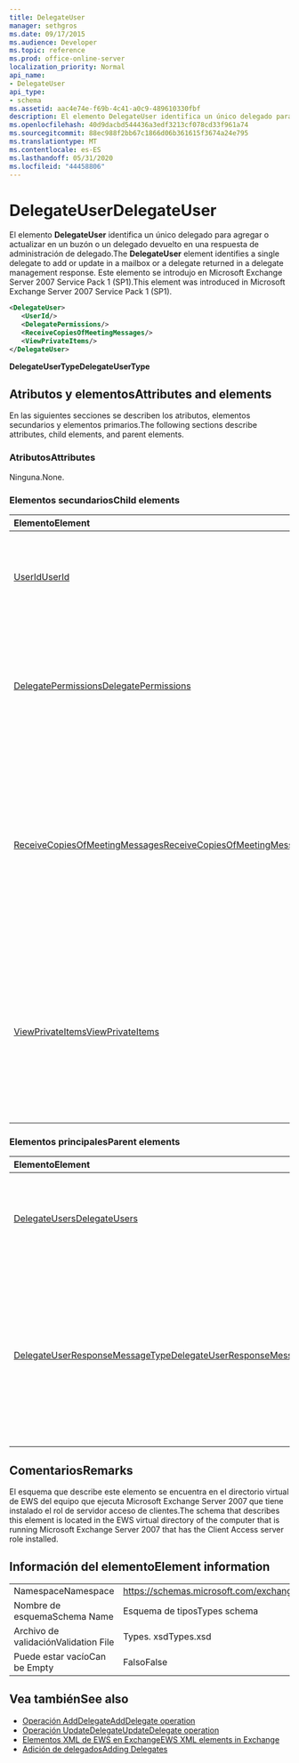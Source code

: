 ```yaml
---
title: DelegateUser
manager: sethgros
ms.date: 09/17/2015
ms.audience: Developer
ms.topic: reference
ms.prod: office-online-server
localization_priority: Normal
api_name:
- DelegateUser
api_type:
- schema
ms.assetid: aac4e74e-f69b-4c41-a0c9-489610330fbf
description: El elemento DelegateUser identifica un único delegado para agregar o actualizar en un buzón o un delegado devuelto en una respuesta de administración de delegado. Este elemento se introdujo en Microsoft Exchange Server 2007 Service Pack 1 (SP1).
ms.openlocfilehash: 40d9dacbd544436a3edf3213cf078cd33f961a74
ms.sourcegitcommit: 88ec988f2bb67c1866d06b361615f3674a24e795
ms.translationtype: MT
ms.contentlocale: es-ES
ms.lasthandoff: 05/31/2020
ms.locfileid: "44458806"
---
```

# <a name="delegateuser"></a><span data-ttu-id="6ec46-104">DelegateUser</span><span class="sxs-lookup"><span data-stu-id="6ec46-104">DelegateUser</span></span>

<span data-ttu-id="6ec46-105">El elemento **DelegateUser** identifica un único delegado para agregar o actualizar en un buzón o un delegado devuelto en una respuesta de administración de delegado.</span><span class="sxs-lookup"><span data-stu-id="6ec46-105">The **DelegateUser** element identifies a single delegate to add or update in a mailbox or a delegate returned in a delegate management response.</span></span> <span data-ttu-id="6ec46-106">Este elemento se introdujo en Microsoft Exchange Server 2007 Service Pack 1 (SP1).</span><span class="sxs-lookup"><span data-stu-id="6ec46-106">This element was introduced in Microsoft Exchange Server 2007 Service Pack 1 (SP1).</span></span> 
  
```xml
<DelegateUser>
   <UserId/>
   <DelegatePermissions/>
   <ReceiveCopiesOfMeetingMessages/>
   <ViewPrivateItems/>
</DelegateUser>
```

<span data-ttu-id="6ec46-107">**DelegateUserType**</span><span class="sxs-lookup"><span data-stu-id="6ec46-107">**DelegateUserType**</span></span>

## <a name="attributes-and-elements"></a><span data-ttu-id="6ec46-108">Atributos y elementos</span><span class="sxs-lookup"><span data-stu-id="6ec46-108">Attributes and elements</span></span>

<span data-ttu-id="6ec46-109">En las siguientes secciones se describen los atributos, elementos secundarios y elementos primarios.</span><span class="sxs-lookup"><span data-stu-id="6ec46-109">The following sections describe attributes, child elements, and parent elements.</span></span>
  
### <a name="attributes"></a><span data-ttu-id="6ec46-110">Atributos</span><span class="sxs-lookup"><span data-stu-id="6ec46-110">Attributes</span></span>

<span data-ttu-id="6ec46-111">Ninguna.</span><span class="sxs-lookup"><span data-stu-id="6ec46-111">None.</span></span>
  
### <a name="child-elements"></a><span data-ttu-id="6ec46-112">Elementos secundarios</span><span class="sxs-lookup"><span data-stu-id="6ec46-112">Child elements</span></span>

|<span data-ttu-id="6ec46-113">**Elemento**</span><span class="sxs-lookup"><span data-stu-id="6ec46-113">**Element**</span></span>|<span data-ttu-id="6ec46-114">**Descripción**</span><span class="sxs-lookup"><span data-stu-id="6ec46-114">**Description**</span></span>|
|:-----|:-----|
|[<span data-ttu-id="6ec46-115">UserId</span><span class="sxs-lookup"><span data-stu-id="6ec46-115">UserId</span></span>](userid.md) <br/> |<span data-ttu-id="6ec46-116">Identifica el delegado.</span><span class="sxs-lookup"><span data-stu-id="6ec46-116">Identifies the delegate.</span></span> <span data-ttu-id="6ec46-117">Este elemento se introdujo en Exchange 2007 SP1.</span><span class="sxs-lookup"><span data-stu-id="6ec46-117">This element was introduced in Exchange 2007 SP1.</span></span>  <br/> |
|[<span data-ttu-id="6ec46-118">DelegatePermissions</span><span class="sxs-lookup"><span data-stu-id="6ec46-118">DelegatePermissions</span></span>](delegatepermissions.md) <br/> |<span data-ttu-id="6ec46-119">Contiene la configuración del nivel de permisos de delegado.</span><span class="sxs-lookup"><span data-stu-id="6ec46-119">Contains the delegate permission level settings.</span></span> <span data-ttu-id="6ec46-120">Este elemento se introdujo en Exchange 2007 SP1.</span><span class="sxs-lookup"><span data-stu-id="6ec46-120">This element was introduced in Exchange 2007 SP1.</span></span>  <br/> |
|[<span data-ttu-id="6ec46-121">ReceiveCopiesOfMeetingMessages</span><span class="sxs-lookup"><span data-stu-id="6ec46-121">ReceiveCopiesOfMeetingMessages</span></span>](receivecopiesofmeetingmessages.md) <br/> |<span data-ttu-id="6ec46-122">Indica si un delegado recibe copias de mensajes relacionados con la reunión que se dirigen a la entidad de la identidad.</span><span class="sxs-lookup"><span data-stu-id="6ec46-122">Indicates whether a delegate receives copies of meeting-related messages that are addressed to the principal.</span></span> <span data-ttu-id="6ec46-123">Este elemento se introdujo en Exchange 2007 SP1.</span><span class="sxs-lookup"><span data-stu-id="6ec46-123">This element was introduced in Exchange 2007 SP1.</span></span>  <br/> |
|[<span data-ttu-id="6ec46-124">ViewPrivateItems</span><span class="sxs-lookup"><span data-stu-id="6ec46-124">ViewPrivateItems</span></span>](viewprivateitems.md) <br/> |<span data-ttu-id="6ec46-125">Indica si un delegado tiene permiso para ver elementos de calendario privados en el buzón de la entidad de la identidad.</span><span class="sxs-lookup"><span data-stu-id="6ec46-125">Indicates whether a delegate has permission to view private calendar items in the principal's mailbox.</span></span> <span data-ttu-id="6ec46-126">Este elemento se introdujo en Exchange 2007 SP1.</span><span class="sxs-lookup"><span data-stu-id="6ec46-126">This element was introduced in Exchange 2007 SP1.</span></span>  <br/> |
   
### <a name="parent-elements"></a><span data-ttu-id="6ec46-127">Elementos principales</span><span class="sxs-lookup"><span data-stu-id="6ec46-127">Parent elements</span></span>

|<span data-ttu-id="6ec46-128">**Elemento**</span><span class="sxs-lookup"><span data-stu-id="6ec46-128">**Element**</span></span>|<span data-ttu-id="6ec46-129">**Descripción**</span><span class="sxs-lookup"><span data-stu-id="6ec46-129">**Description**</span></span>|
|:-----|:-----|
|[<span data-ttu-id="6ec46-130">DelegateUsers</span><span class="sxs-lookup"><span data-stu-id="6ec46-130">DelegateUsers</span></span>](delegateusers.md) <br/> |<span data-ttu-id="6ec46-131">Contiene las identidades de los delegados que se agregan o actualizan en un buzón.</span><span class="sxs-lookup"><span data-stu-id="6ec46-131">Contains the identities of delegates to add or update in a mailbox.</span></span>  <br/> |
|[<span data-ttu-id="6ec46-132">DelegateUserResponseMessageType</span><span class="sxs-lookup"><span data-stu-id="6ec46-132">DelegateUserResponseMessageType</span></span>](delegateuserresponsemessagetype.md) <br/> |<span data-ttu-id="6ec46-133">Contiene mensajes de respuesta para las operaciones de administración de delegado.</span><span class="sxs-lookup"><span data-stu-id="6ec46-133">Contains response messages for delegate management operations.</span></span> <span data-ttu-id="6ec46-134">Este elemento se introdujo en Microsoft Exchange Server 2007 Service Pack 1 (SP1).</span><span class="sxs-lookup"><span data-stu-id="6ec46-134">This element was introduced in Microsoft Exchange Server 2007 Service Pack 1 (SP1).</span></span>  <br/> |
   
## <a name="remarks"></a><span data-ttu-id="6ec46-135">Comentarios</span><span class="sxs-lookup"><span data-stu-id="6ec46-135">Remarks</span></span>

<span data-ttu-id="6ec46-136">El esquema que describe este elemento se encuentra en el directorio virtual de EWS del equipo que ejecuta Microsoft Exchange Server 2007 que tiene instalado el rol de servidor acceso de clientes.</span><span class="sxs-lookup"><span data-stu-id="6ec46-136">The schema that describes this element is located in the EWS virtual directory of the computer that is running Microsoft Exchange Server 2007 that has the Client Access server role installed.</span></span>
  
## <a name="element-information"></a><span data-ttu-id="6ec46-137">Información del elemento</span><span class="sxs-lookup"><span data-stu-id="6ec46-137">Element information</span></span>

|||
|:-----|:-----|
|<span data-ttu-id="6ec46-138">Namespace</span><span class="sxs-lookup"><span data-stu-id="6ec46-138">Namespace</span></span>  <br/> |https://schemas.microsoft.com/exchange/services/2006/types  <br/> |
|<span data-ttu-id="6ec46-139">Nombre de esquema</span><span class="sxs-lookup"><span data-stu-id="6ec46-139">Schema Name</span></span>  <br/> |<span data-ttu-id="6ec46-140">Esquema de tipos</span><span class="sxs-lookup"><span data-stu-id="6ec46-140">Types schema</span></span>  <br/> |
|<span data-ttu-id="6ec46-141">Archivo de validación</span><span class="sxs-lookup"><span data-stu-id="6ec46-141">Validation File</span></span>  <br/> |<span data-ttu-id="6ec46-142">Types. xsd</span><span class="sxs-lookup"><span data-stu-id="6ec46-142">Types.xsd</span></span>  <br/> |
|<span data-ttu-id="6ec46-143">Puede estar vacío</span><span class="sxs-lookup"><span data-stu-id="6ec46-143">Can be Empty</span></span>  <br/> |<span data-ttu-id="6ec46-144">Falso</span><span class="sxs-lookup"><span data-stu-id="6ec46-144">False</span></span>  <br/> |
   
## <a name="see-also"></a><span data-ttu-id="6ec46-145">Vea también</span><span class="sxs-lookup"><span data-stu-id="6ec46-145">See also</span></span>

- [<span data-ttu-id="6ec46-146">Operación AddDelegate</span><span class="sxs-lookup"><span data-stu-id="6ec46-146">AddDelegate operation</span></span>](adddelegate-operation.md) 
- [<span data-ttu-id="6ec46-147">Operación UpdateDelegate</span><span class="sxs-lookup"><span data-stu-id="6ec46-147">UpdateDelegate operation</span></span>](updatedelegate-operation.md)
- [<span data-ttu-id="6ec46-148">Elementos XML de EWS en Exchange</span><span class="sxs-lookup"><span data-stu-id="6ec46-148">EWS XML elements in Exchange</span></span>](ews-xml-elements-in-exchange.md)
- [<span data-ttu-id="6ec46-149">Adición de delegados</span><span class="sxs-lookup"><span data-stu-id="6ec46-149">Adding Delegates</span></span>](https://msdn.microsoft.com/library/3a744150-66a3-4a13-9433-793603ba5038%28Office.15%29.aspx)

